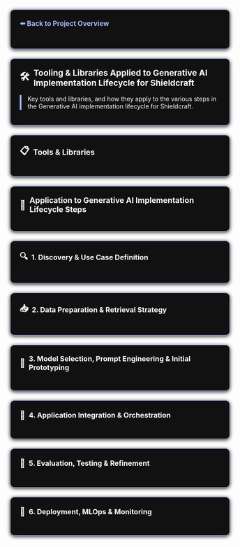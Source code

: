 <section style="border:1px solid #a5b4fc; border-radius:10px; margin:1.5em 0; box-shadow:0 2px 8px #222; padding:1.5em; background:#111; color:#fff;">
<div style="margin-bottom:1.5em;">
  <a href="../../README.md" style="color:#a5b4fc; font-weight:bold; text-decoration:none; font-size:1.1em;">⬅️ Back to Project Overview</a>
</div></section>

<section style="border:1px solid #a5b4fc; border-radius:10px; margin:1.5em 0; box-shadow:0 2px 8px #222; padding:1.5em; background:#111; color:#fff;">
<h2 style="margin-top:0;display:flex;align-items:center;font-size:1.35em;gap:0.5em;">
  <span style="font-size:1.2em;">🛠️</span> Tooling & Libraries Applied to Generative AI Implementation Lifecycle for Shieldcraft
</h2>
<div style="border-left:4px solid #a5b4fc; padding-left:1em; margin-bottom:1em;">
Key tools and libraries, and how they apply to the various steps in the Generative AI implementation lifecycle for Shieldcraft.
</div></section>

<section style="border:1px solid #a5b4fc; border-radius:10px; margin:1.5em 0; box-shadow:0 2px 8px #222; padding:1.5em; background:#111; color:#fff;">
<h3 style="margin-top:0;display:flex;align-items:center;font-size:1.25em;gap:0.5em;">
  <span style="font-size:1.2em;">📋</span>Tools & Libraries
</h3>
<ul style="margin-bottom:0.5em;">
</ul></section>

<section style="border:1px solid #a5b4fc; border-radius:10px; margin:1.5em 0; box-shadow:0 2px 8px #222; padding:1.5em; background:#111; color:#fff;">
<h3 style="margin-top:0;display:flex;align-items:center;font-size:1.25em;gap:0.5em;">
  <span style="font-size:1.2em;">🔗</span> Application to Generative AI Implementation Lifecycle Steps
</h3></section>

<section style="border:1px solid #a5b4fc; border-radius:10px; margin:1.5em 0; box-shadow:0 2px 8px #222; padding:1.5em; background:#111; color:#fff;">
<h4 style="margin-top:0;display:flex;align-items:center;font-size:1.15em;gap:0.5em;">
  <span style="font-size:1.2em;">🔍</span> 1. Discovery & Use Case Definition
</h4>
<ul style="margin-bottom:0.5em;">
</ul></section>

<section style="border:1px solid #a5b4fc; border-radius:10px; margin:1.5em 0; box-shadow:0 2px 8px #222; padding:1.5em; background:#111; color:#fff;">
<h4 style="margin-top:0;display:flex;align-items:center;font-size:1.15em;gap:0.5em;">
  <span style="font-size:1.2em;">📥</span> 2. Data Preparation & Retrieval Strategy
</h4>
<ul style="margin-bottom:0.5em;">
    <ul>
    </ul>
</ul></section>

<section style="border:1px solid #a5b4fc; border-radius:10px; margin:1.5em 0; box-shadow:0 2px 8px #222; padding:1.5em; background:#111; color:#fff;">
<h4 style="margin-top:0;display:flex;align-items:center;font-size:1.15em;gap:0.5em;">
  <span style="font-size:1.2em;">🧠</span> 3. Model Selection, Prompt Engineering & Initial Prototyping
</h4>
<ul style="margin-bottom:0.5em;">
    <ul>
        <ul>
        </ul>
    </ul>
</ul></section>

<section style="border:1px solid #a5b4fc; border-radius:10px; margin:1.5em 0; box-shadow:0 2px 8px #222; padding:1.5em; background:#111; color:#fff;">
<h4 style="margin-top:0;display:flex;align-items:center;font-size:1.15em;gap:0.5em;">
  <span style="font-size:1.2em;">🔗</span> 4. Application Integration & Orchestration
</h4>
<ul style="margin-bottom:0.5em;">
    <ul>
    </ul>
</ul>
</section>
<section style="border:1px solid #a5b4fc; border-radius:10px; margin:1.5em 0; box-shadow:0 2px 8px #222; padding:1.5em; background:#111; color:#fff;">
<h4 style="margin-top:0;display:flex;align-items:center;font-size:1.15em;gap:0.5em;">
  <span style="font-size:1.2em;">🧪</span> 5. Evaluation, Testing & Refinement
</h4>
<ul style="margin-bottom:0.5em;">
    <ul>
    </ul>
</ul></section>

<section style="border:1px solid #a5b4fc; border-radius:10px; margin:1.5em 0; box-shadow:0 2px 8px #222; padding:1.5em; background:#111; color:#fff;">
<h4 style="margin-top:0;display:flex;align-items:center;font-size:1.15em;gap:0.5em;">
  <span style="font-size:1.2em;">🚀</span> 6. Deployment, MLOps & Monitoring
</h4>
<ul style="margin-bottom:0.5em;">
    <ul>
    </ul>
</ul>
</section>